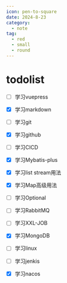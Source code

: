 ```yaml
---
icon: pen-to-square
date: 2024-8-23
category:
  - note
tag:
  - red
  - small
  - round
---
```


# todolist

- [ ] 学习vuepress
- [x] 学习markdown
- [ ] 学习git
- [x] 学习github    
- [ ] 学习CICD
- [x] 学习Mybatis-plus
- [x] 学习list stream用法
- [x] 学习Map高级用法
- [ ] 学习Optional
- [ ] 学习RabbitMQ
- [ ] 学习XXL-JOB
- [x] 学习MongoDB
- [ ] 学习linux
- [ ] 学习jenkis
- [x] 学习nacos


